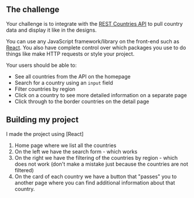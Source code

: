 ## The challenge

Your challenge is to integrate with the [REST Countries API](https://restcountries.com/) to pull country data and display it like in the designs.

You can use any JavaScript framework/library on the front-end such as [React](https://reactjs.org). You also have complete control over which packages you use to do things like make HTTP requests or style your project.

Your users should be able to:

- See all countries from the API on the homepage
- Search for a country using an `input` field
- Filter countries by region
- Click on a country to see more detailed information on a separate page
- Click through to the border countries on the detail page

## Building my project

I made the project using [React]

1. Home page where we list all the countries
2. On the left we have the search form - which works
3. On the right we have the filtering of the countries by region - which does not work (don't make a mistake just because the countries are not filtered)
4. On the card of each country we have a button that "passes" you to another page where you can find additional information about that country.

